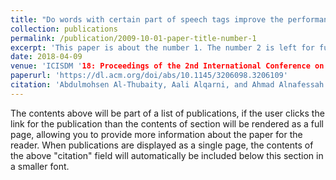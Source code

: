 ```yaml
---
title: "Do words with certain part of speech tags improve the performance of Arabic text classification?"
collection: publications
permalink: /publication/2009-10-01-paper-title-number-1
excerpt: 'This paper is about the number 1. The number 2 is left for future work.'
date: 2018-04-09
venue: 'ICISDM '18: Proceedings of the 2nd International Conference on Information System and Data Mining'
paperurl: 'https://dl.acm.org/doi/abs/10.1145/3206098.3206109'
citation: 'Abdulmohsen Al-Thubaity, Aali Alqarni, and Ahmad Alnafessah. 2018. Do Words with Certain Part of Speech Tags Improve the Performance of Arabic Text Classification? In Proceedings of the 2nd International Conference on Information System and Data Mining (ICISDM ’18). Association for Computing Machinery, New York, NY, USA, 155-161. DOI: https://doi.org/10.1145/3206098.3206109'
---
```


The contents above will be part of a list of publications, if the user clicks the link for the publication than the contents of section will be rendered as a full page, allowing you to provide more information about the paper for the reader. When publications are displayed as a single page, the contents of the above "citation" field will automatically be included below this section in a smaller font.

